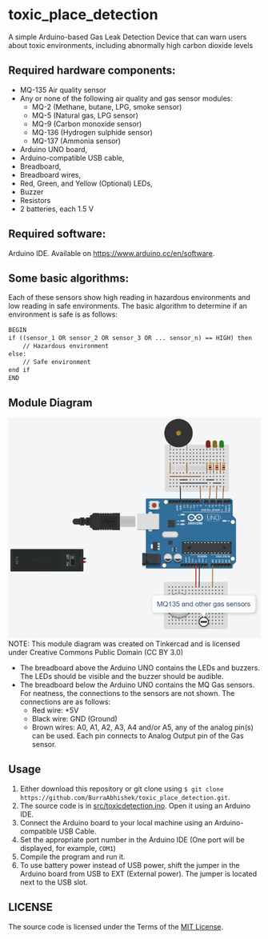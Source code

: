# toxic_place_detection
A simple Arduino-based Gas Leak Detection Device that can warn users about toxic environments, including abnormally high carbon dioxide levels

## Required hardware components:
<ul>
  <li> MQ-135 Air quality sensor </li>
  <li> Any or none of the following air quality and gas sensor modules: 
  <ul>
    <li> MQ-2 (Methane, butane, LPG, smoke sensor)</li>
    <li> MQ-5 (Natural gas, LPG sensor)</li>
    <li> MQ-9 (Carbon monoxide sensor)</li>
    <li> MQ-136 (Hydrogen sulphide sensor)</li>
    <li> MQ-137 (Ammonia sensor)</li>
  </ul>
  <li> Arduino UNO board, </li> 
  <li> Arduino-compatible USB cable, </li> 
  <li> Breadboard, </li>
  <li> Breadboard wires, </li>
  <li> Red, Green, and Yellow (Optional) LEDs, </li>
  <li> Buzzer </li>
  <li> Resistors </li>
  <li> 2 batteries, each 1.5 V </li>
</ul>

## Required software:
Arduino IDE. Available on https://www.arduino.cc/en/software.

## Some basic algorithms:
Each of these sensors show high reading in hazardous environments and low reading in safe environments.
The basic algorithm to determine if an environment is safe is as follows:
```
BEGIN
if ((sensor_1 OR sensor_2 OR sensor_3 OR ... sensor_n) == HIGH) then
    // Hazardous environment
else:
    // Safe environment
end if
END
```

## Module Diagram
<img src="modulediagram/Module Diagram.png" alt="Module Diagram" title="Module Diagram, created using Tinkercad">
NOTE: This module diagram was created on Tinkercad and is licensed under Creative Commons Public Domain (CC BY 3.0)

- The breadboard above the Arduino UNO contains the LEDs and buzzers. The LEDs should be visible and the buzzer should be audible.
- The breadboard below the Arduino UNO contains the MQ Gas sensors. For neatness, the connections to the sensors are not shown. The connections are as follows:
  - Red wire: +5V
  - Black wire: GND (Ground)
  - Brown wires: A0, A1, A2, A3, A4 and/or A5, any of the analog pin(s) can be used. Each pin connects to Analog Output pin of the Gas sensor.

## Usage
1. Either download this repository or git clone using `$ git clone https://github.com/BurraAbhishek/toxic_place_detection.git`.
2. The source code is in [src/toxicdetection.ino](https://github.com/BurraAbhishek/toxic_place_detection/blob/main/src/toxicdetection.ino). Open it using an Arduino IDE.
3. Connect the Arduino board to your local machine using an Arduino-compatible USB Cable.
4. Set the appropriate port number in the Arduino IDE (One port will be displayed, for example, `COM1`)
5. Compile the program and run it.
6. To use battery power instead of USB power, shift the jumper in the Arduino board from USB to EXT (External power). The jumper is located next to the USB slot.


## LICENSE

The source code is licensed under the Terms of the [MIT License](https://github.com/BurraAbhishek/toxic_place_detection/blob/main/LICENSE).
